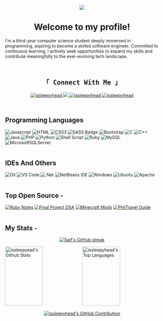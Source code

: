 <p align="center">
  <a href="https://github.com/issleepyhead"><img src="https://readme-typing-svg.herokuapp.com/?lines=Hi!%20I'm%20issleepyhead!;A%20Computer%20Science%20Student&center=true&width=380&height=50"></a>
</p>
<h1 align="center">Welcome to my profile!</h1>
<p>I'm a third-year computer science student deeply immersed in programming, aspiring to become a skilled software engineer. Committed to continuous learning, I actively seek opportunities to expand my skills and contribute meaningfully to the ever-evolving tech landscape.</p>
<br>


<h2 align="center">
  <samp>
    「 <b>Connect With Me</b> 」
  </samp>
</h2>

<p align="center">
 <!-- <a href="https://issleepyhead.com" target="blank">
  <img src="https://img.shields.io/badge/Website-DC143C?style=for-the-badge&logo=medium&logoColor=white" alt="issleepyhead" />
 </a> -->
 <a href="https://www.linkedin.com/in/issleepyhead" target="_blank">
  <img src="https://img.shields.io/badge/LinkedIn-0077B5?style=for-the-badge&logo=linkedin&logoColor=white" alt="issleepyhead"/>
 </a>
 <a href="https://twitter.com/sphinxfive" target="_blank">
  <img src="https://img.shields.io/badge/Twitter-1DA1F2?style=for-the-badge&logo=twitter&logoColor=white" />
 </a>
 <a href="https://instagram.com/issleepyhead" target="_blank">
  <img src="https://img.shields.io/badge/Instagram-fe4164?style=for-the-badge&logo=instagram&logoColor=white" alt="issleepyhead" />
 </a> 
 <a href="https://facebook.com/issleepyhead" target="_blank">
  <img src="https://img.shields.io/badge/Facebook-20BEFF?&style=for-the-badge&logo=facebook&logoColor=white" alt="issleepyhead"  />
  </a> 
</p>
<br />

## Programming Languages

![Javascript](https://img.shields.io/badge/Javascript-F0DB4F?style=for-the-badge&labelColor=black&logo=javascript&logoColor=F0DB4F)
![HTML](https://img.shields.io/badge/HTML5-E34F26?style=for-the-badge&logo=html5&logoColor=white&labelColor=black)
![CSS3](https://img.shields.io/badge/CSS3-1572B6?style=for-the-badge&logo=css3&logoColor=white&labelColor=black)
![SASS Badge](https://img.shields.io/badge/Sass-CC6699?style=for-the-badge&logo=sass&logoColor=white&labelColor=black)
![Bootstrap](https://img.shields.io/badge/Bootstrap-563D7C?style=for-the-badge&logo=bootstrap&logoColor=white&labelColor=black)
![C](https://img.shields.io/badge/c-%2300599C.svg?style=for-the-badge&logo=c&logoColor=white&labelColor=black)
![C++](https://img.shields.io/badge/c++-%2300599C.svg?style=for-the-badge&logo=c%2B%2B&logoColor=white&labelColor=black)
![Java](https://img.shields.io/badge/java-%23ED8B00.svg?style=for-the-badge&logo=openjdk&logoColor=white&labelColor=black)
![PHP](https://img.shields.io/badge/php-%23777BB4.svg?style=for-the-badge&logo=php&logoColor=white&labelColor=black)
![Python](https://img.shields.io/badge/python-3670A0?style=for-the-badge&logo=python&logoColor=ffdd54&labelColor=black)
![Shell Script](https://img.shields.io/badge/shell_script-%23121011.svg?style=for-the-badge&logo=gnu-bash&logoColor=white&labelColor=black)
![Ruby](https://img.shields.io/badge/ruby-%23CC342D.svg?style=for-the-badge&logo=ruby&logoColor=white&labelColor=black)
![MySQL](https://img.shields.io/badge/mysql-%2300f.svg?style=for-the-badge&logo=mysql&logoColor=white&labelColor=black)
![MicrosoftSQLServer](https://img.shields.io/badge/Microsoft%20SQL%20Server-CC2927?style=for-the-badge&logo=microsoft%20sql%20server&logoColor=white&labelColor=black)
<br/>
<br/>
## IDEs And Others

![Git](https://img.shields.io/badge/Git-F05032?style=for-the-badge&logo=git&logoColor=white)
![VS Code](https://img.shields.io/badge/Visual_Studio_Code-0078d7?style=for-the-badge&logo=visual%20studio%20code&logoColor=white)
![.Net](https://img.shields.io/badge/.NET-5C2D91?style=for-the-badge&logo=.net&logoColor=white)
![NetBeans IDE](https://img.shields.io/badge/NetBeansIDE-1B6AC6.svg?style=for-the-badge&logo=apache-netbeans-ide&logoColor=white)
![Windows](https://img.shields.io/badge/Windows-0078D6?style=for-the-badge&logo=windows&logoColor=white)
![Ubuntu](https://img.shields.io/badge/Ubuntu-E95420?style=for-the-badge&logo=ubuntu&logoColor=white)
![Apache](https://img.shields.io/badge/apache-%23D42029.svg?style=for-the-badge&logo=apache&logoColor=white)
<br/>
<br/>
## Top Open Source -


[![Ruby Notes](https://github-readme-stats.vercel.app/api/pin/?username=issleepyhead&repo=rubynotes&border_color=7F3FBF&bg_color=0D1117&title_color=C9D1D9&text_color=8B949E&icon_color=7F3FBF)](https://github.com/issleepyhead/rubynotes)
[![Final Project DSA](https://github-readme-stats.vercel.app/api/pin/?username=issleepyhead&repo=final-project-dsa&border_color=7F3FBF&bg_color=0D1117&title_color=C9D1D9&text_color=8B949E&icon_color=7F3FBF)](https://github.com/issleepyhead/final-project-dsa)
[![Minecraft Mods](https://github-readme-stats.vercel.app/api/pin/?username=issleepyhead&repo=clancy-mods&border_color=7F3FBF&bg_color=0D1117&title_color=C9D1D9&text_color=8B949E&icon_color=7F3FBF)](https://github.com/issleepyhead/clancy-mods)
[![PhilTravel Guide](https://github-readme-stats.vercel.app/api/pin/?username=issleepyhead&repo=philtravel-guide&border_color=7F3FBF&bg_color=0D1117&title_color=C9D1D9&text_color=8B949E&icon_color=7F3FBF)](https://github.com/issleepyhead/philtravel-guide)
<br/>
<br/>

## My Stats -
<p align="center">
  <a href="https://github.com/issleepyhead">
    <img src="https://github-readme-streak-stats.herokuapp.com/?user=issleepyhead&theme=radical&border=7F3FBF&background=0D1117" alt="Saif's GitHub streak"/>
  </a>
</p>

<a> 
    <a href="https://github.com/issleepyhead"><img alt="issleepyead's Github Stats" src="https://denvercoder1-github-readme-stats.vercel.app/api?username=issleepyhead&show_icons=true&count_private=true&theme=react&border_color=7F3FBF&bg_color=0D1117&title_color=F85D7F&icon_color=F8D866" height="192px" width="49.5%"/></a>
  <a href="https://github.com/issleepyhead"><img alt="issleepyhead's Top Languages" src="https://denvercoder1-github-readme-stats.vercel.app/api/top-langs/?username=issleepyhead&langs_count=4&layout=compact&theme=react&border_color=7F3FBF&bg_color=0D1117&title_color=F85D7F&icon_color=F8D866" height="192px" width="49.5%"/></a>
  <br/>
</a>

<p align="center">
  <a href="https://github.com/issleepyhead">
    <img src="https://github-profile-summary-cards.vercel.app/api/cards/profile-details?username=issleepyhead&theme=radical" alt="issleepyhead's GitHub Contribution"/>
  </a>
</p>
